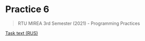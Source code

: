# Practice 6
> RTU MIREA 3rd Semester (2021) - Programming Practices

[Task text (RUS)](https://docs.google.com/document/d/1VS1SaAxA6RFa_a41Krc73ecfAheDU4Yn/edit?usp=sharing&ouid=110804333392391565342&rtpof=true&sd=true)
